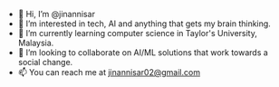 - 👋 Hi, I’m @jinannisar
- 👀 I’m interested in tech, AI and anything that gets my brain thinking.
- 🌱 I’m currently learning computer science in Taylor's University, Malaysia.
- 💞️ I’m looking to collaborate on AI/ML solutions that work towards a social change.
- 📫 You can reach me at jinannisar02@gmail.com
